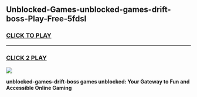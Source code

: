 
## Unblocked-Games-unblocked-games-drift-boss-Play-Free-5fdsl
<h3>
<a href="https://premium76.site?title=unblocked-games-drift-boss&ref=18A">CLICK TO PLAY</a></h3>
<hr>

<h3>
<a href="https://premium76.site?title=unblocked-games-drift-boss&ref=18A">CLICK 2 PLAY</a>
  
</h3>

<a href="https://premium76.site?title=unblocked-games-drift-boss&ref=18A"><img src="https://clearcache.store/games.png"></a>


**unblocked-games-drift-boss games unblocked: Your Gateway to Fun and Accessible Online Gaming**
